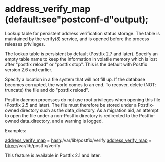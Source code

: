 # address_verify_map (default:see"postconf-d"output); 


Lookup table for persistent address verification status
storage.  The table is maintained by the verify(8) service, and
is opened before the process releases privileges.



The lookup table is persistent by default (Postfix 2.7 and later).
Specify an empty table name to keep the information in volatile
memory which is lost after "postfix reload" or "postfix
stop". This is the default with Postfix version 2.6 and earlier.



Specify a location in a file system that will not fill up. If the
database becomes corrupted, the world comes to an end. To recover,
delete (NOT: truncate) the file and do "postfix reload".


 Postfix daemon processes do not use root privileges when opening
this file (Postfix 2.5 and later).  The file must therefore be
stored under a Postfix-owned directory such as the data_directory.
As a migration aid, an attempt to open the file under a non-Postfix
directory is redirected to the Postfix-owned data_directory, and a
warning is logged. 


Examples:



<a href="postconf.5.html#address_verify_map">address_verify_map</a> = <a href="DATABASE_README.html#types">hash</a>:/var/lib/postfix/verify
<a href="postconf.5.html#address_verify_map">address_verify_map</a> = <a href="DATABASE_README.html#types">btree</a>:/var/lib/postfix/verify



This feature is available in Postfix 2.1 and later.




